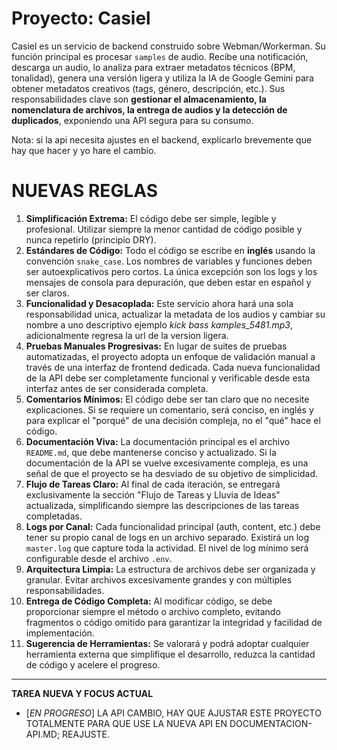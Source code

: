 # Proyecto: Casiel

Casiel es un servicio de backend construido sobre Webman/Workerman. Su función principal es procesar `samples` de audio. Recibe una notificación, descarga un audio, lo analiza para extraer metadatos técnicos (BPM, tonalidad), genera una versión ligera y utiliza la IA de Google Gemini para obtener metadatos creativos (tags, género, descripción, etc.). Sus responsabilidades clave son **gestionar el almacenamiento, la nomenclatura de archivos, la entrega de audios y la detección de duplicados**, exponiendo una API segura para su consumo.

Nota: si la api necesita ajustes en el backend, explicarlo brevemente que hay que hacer y yo hare el cambio.

# NUEVAS REGLAS 

1.  **Simplificación Extrema:** El código debe ser simple, legible y profesional. Utilizar siempre la menor cantidad de código posible y nunca repetirlo (principio DRY).
2.  **Estándares de Código:** Todo el código se escribe en **inglés** usando la convención `snake_case`. Los nombres de variables y funciones deben ser autoexplicativos pero cortos. La única excepción son los logs y los mensajes de consola para depuración, que deben estar en español y ser claros.
3.  **Funcionalidad y Desacoplada:** Este servicio ahora hará una sola responsabilidad unica, actualizar la metadata de los audios y cambiar su nombre a uno descriptivo ejemplo *kick bass kamples_5481.mp3*, adicionalmente regresa la url de la version ligera. 
4.  **Pruebas Manuales Progresivas:** En lugar de suites de pruebas automatizadas, el proyecto adopta un enfoque de validación manual a través de una interfaz de frontend dedicada. Cada nueva funcionalidad de la API debe ser completamente funcional y verificable desde esta interfaz antes de ser considerada completa.
5.  **Comentarios Mínimos:** El código debe ser tan claro que no necesite explicaciones. Si se requiere un comentario, será conciso, en inglés y para explicar el "porqué" de una decisión compleja, no el "qué" hace el código.
6.  **Documentación Viva:** La documentación principal es el archivo `README.md`, que debe mantenerse conciso y actualizado. Si la documentación de la API se vuelve excesivamente compleja, es una señal de que el proyecto se ha desviado de su objetivo de simplicidad.
7.  **Flujo de Tareas Claro:** Al final de cada iteración, se entregará exclusivamente la sección "Flujo de Tareas y Lluvia de Ideas" actualizada, simplificando siempre las descripciones de las tareas completadas.
8.  **Logs por Canal:** Cada funcionalidad principal (auth, content, etc.) debe tener su propio canal de logs en un archivo separado. Existirá un log `master.log` que capture toda la actividad. El nivel de log mínimo será configurable desde el archivo `.env`.
9.  **Arquitectura Limpia:** La estructura de archivos debe ser organizada y granular. Evitar archivos excesivamente grandes y con múltiples responsabilidades.
10. **Entrega de Código Completa:** Al modificar código, se debe proporcionar siempre el método o archivo completo, evitando fragmentos o código omitido para garantizar la integridad y facilidad de implementación.
11. **Sugerencia de Herramientas:** Se valorará y podrá adoptar cualquier herramienta externa que simplifique el desarrollo, reduzca la cantidad de código y acelere el progreso.


---

**TAREA NUEVA Y FOCUS ACTUAL** 

- [*EN PROGRESO*] LA API CAMBIO, HAY QUE AJUSTAR ESTE PROYECTO TOTALMENTE PARA QUE USE LA NUEVA API EN DOCUMENTACION-API.MD; REAJUSTE. 